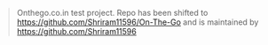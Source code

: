 >Onthego.co.in test project.
>Repo has been shifted to https://github.com/Shriram11596/On-The-Go and is maintained by https://github.com/Shriram11596
